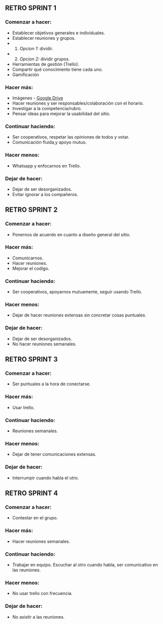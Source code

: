 ## RETRO SPRINT 1

### Comenzar a hacer: 
- Establecer objetivos generales e individuales. 
- Establecer reuniones y grupos. 
- 1. *Opcion 1:* dividir. 
- 2. *Opcion 2:* dividir grupos. 
- Herramientas de gestión (Trello).
- Compartir qué conocimiento tiene cada uno. 
- Gamificación 

### Hacer más: 
- Imágenes - [Google Drive](https://drive.google.com/drive/folders/17xyQvEBJoCKdRG6XdfVA4QS0eF4uU1en) 
- Hacer reuniones y ser responsables/colaboración con el horario.
- Investigar a la competencia/rubro. 
- Pensar ideas para mejorar la usabilidad del sitio. 

### Continuar haciendo: 
- Ser cooperativos, respetar las opiniones de todos y votar.
- Comunicación fluida,y apoyo mutuo. 

### Hacer menos: 
- Whatsapp y enfocarnos en Trello.

### Dejar de hacer: 
- Dejar de ser desorganizados. 
- Evitar ignorar a los compañeros. 



## RETRO SPRINT 2

### Comenzar a hacer: 
- Ponernos de acuerdo en cuanto a diseño general del sitio.

### Hacer más: 
- Comunicarnos.
- Hacer reuniones.
- Mejorar el codigo.

### Continuar haciendo: 
- Ser cooperativos, apoyarnos mutuamente, seguir usando Trello.

### Hacer menos: 
- Dejar de hacer reuniones extensas sin concretar cosas puntuales.

### Dejar de hacer: 
- Dejar de ser desorganizados.
- No hacer reuniones semanales.



## RETRO SPRINT 3

### Comenzar a hacer: 
- Ser puntuales a la hora de conectarse.

### Hacer más: 
- Usar trello.

### Continuar haciendo: 
- Reuniones semanales.

### Hacer menos: 
- Dejar de tener comunicaciones extensas.

### Dejar de hacer: 
- Interrumpir cuando habla el otro.



## RETRO SPRINT 4

### Comenzar a hacer: 
- Contestar en el grupo. 

### Hacer más: 
- Hacer reuniones semanales. 

### Continuar haciendo: 
- Trabajar en equipo. Escuchar al otro cuando habla, ser comunicativo en las reuniones. 

### Hacer menos: 
- No usar trello con frecuencia.

### Dejar de hacer: 
- No asistir a las reuniones. 
